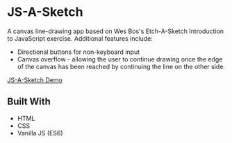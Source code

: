 # JS-A-Sketch

A canvas line-drawing app based on Wes Bos's Etch-A-Sketch Introduction to JavaScript exercise. Additional features include: 

* Directional buttons for non-keyboard input
* Canvas overflow - allowing the user to continue drawing once the edge of the canvas has been reached by continuing the line on the other side.

[JS-A-Sketch Demo](https://www.pursuitofleisure.com/demos/js-a-sketch/ "JS-A-Sketch")

## Built With

* HTML
* CSS
* Vanilla JS (ES6)
